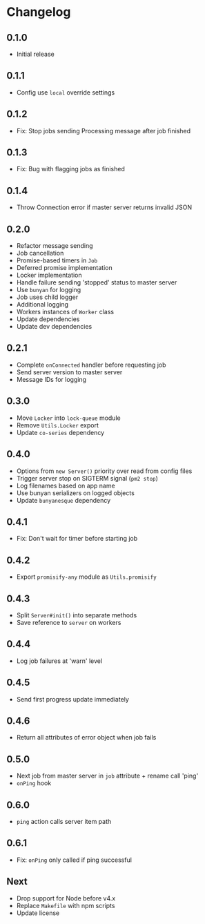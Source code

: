 # Changelog

## 0.1.0

* Initial release

## 0.1.1

* Config use `local` override settings

## 0.1.2

* Fix: Stop jobs sending Processing message after job finished

## 0.1.3

* Fix: Bug with flagging jobs as finished

## 0.1.4

* Throw Connection error if master server returns invalid JSON

## 0.2.0

* Refactor message sending
* Job cancellation
* Promise-based timers in `Job`
* Deferred promise implementation
* Locker implementation
* Handle failure sending 'stopped' status to master server
* Use `bunyan` for logging
* Job uses child logger
* Additional logging
* Workers instances of `Worker` class
* Update dependencies
* Update dev dependencies

## 0.2.1

* Complete `onConnected` handler before requesting job
* Send server version to master server
* Message IDs for logging

## 0.3.0

* Move `Locker` into `lock-queue` module
* Remove `Utils.Locker` export
* Update `co-series` dependency

## 0.4.0

* Options from `new Server()` priority over read from config files
* Trigger server stop on SIGTERM signal (`pm2 stop`)
* Log filenames based on app name
* Use bunyan serializers on logged objects
* Update `bunyanesque` dependency

## 0.4.1

* Fix: Don't wait for timer before starting job

## 0.4.2

* Export `promisify-any` module as `Utils.promisify`

## 0.4.3

* Split `Server#init()` into separate methods
* Save reference to `server` on workers

## 0.4.4

* Log job failures at 'warn' level

## 0.4.5

* Send first progress update immediately

## 0.4.6

* Return all attributes of error object when job fails

## 0.5.0

* Next job from master server in `job` attribute + rename call 'ping'
* `onPing` hook

## 0.6.0

* `ping` action calls server item path

## 0.6.1

* Fix: `onPing` only called if ping successful

## Next

* Drop support for Node before v4.x
* Replace `Makefile` with npm scripts
* Update license
